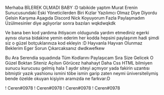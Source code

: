 Merhaba BİLEREK OLMADI BABY :D tabikide yaptım Murat Erenin Sunucusundaki Eski Yöneticilerden Biri Kızlar Yazılımcı Olmaz Diye Diyordu Gelsin Karşıma Aşagıda Discord Nick Koyuyorum 
Fazla Paylaşmadım Üzülmesinler diye aglıyorlar sonra bazıları wqkdwqkdk 

Ve bana ben kod yardıma ihtiyacım oldugunda yardım etmediniz egerki aynısı olursa bidakine yemin ederim her kodda hepsini paylaşırım hadi şimdi siz o güzel botçuklarınıza kod ekleyin :D
Hayvanla Hayvan Olunmaz Beklerim Eger Sorun Çıkarcaksanız dwdkwefkew 

Bu Ara Serendia squadında Tüm Kodlarını Paylaşıcam Sıra Size Gelicek O Güzel Boktan Siteniz Açılsın Görücez hahahayt Daha Css HTML bilmiyen sunucu kurucusu gelmiş hala 1 aydır siteyi açmıyor yada fakirin uzantısı bitmiştir 
yazık yashionu ismini töbe ismin garip zaten neymi üniversiteliymiş bende özelde okuyan kişiyim aramızda ne farkvar:D

! Ceren#0978
! Ceren#0978
! Ceren#0978
! Ceren#0978

